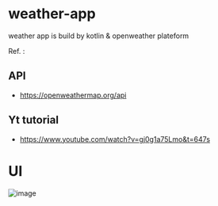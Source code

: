 # weather-app
weather app is build by kotlin &amp; openweather plateform

Ref. :

## API 
- https://openweathermap.org/api 

## Yt tutorial 
- https://www.youtube.com/watch?v=gj0g1a75Lmo&t=647s


# UI

![image](https://user-images.githubusercontent.com/58788722/126197101-42d94b74-f130-40c4-b90d-762b35f676f6.png)
